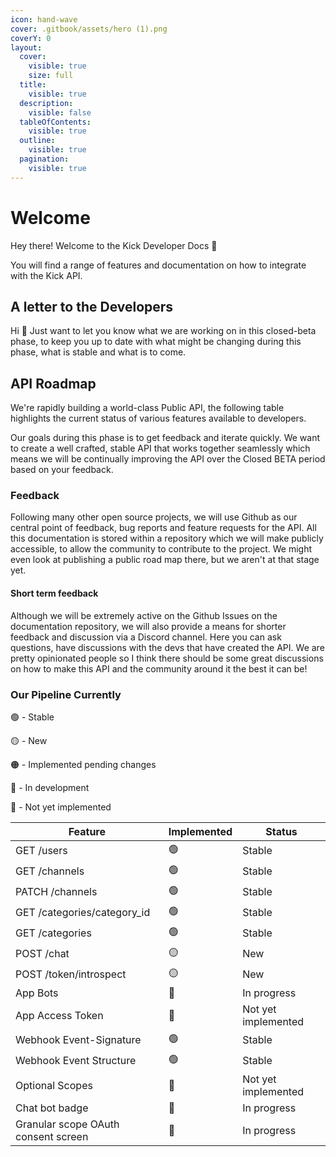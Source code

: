 ```yaml
---
icon: hand-wave
cover: .gitbook/assets/hero (1).png
coverY: 0
layout:
  cover:
    visible: true
    size: full
  title:
    visible: true
  description:
    visible: false
  tableOfContents:
    visible: true
  outline:
    visible: true
  pagination:
    visible: true
---
```


# Welcome

Hey there! Welcome to the Kick Developer Docs 👋

You will find a range of features and documentation on how to integrate with the Kick API.

## A letter to the Developers

Hi :wave: Just want to let you know what we are working on in this closed-beta phase, to keep you up to date with what might be changing during this phase, what is stable and what is to come.

## API Roadmap

We're rapidly building a world-class Public API, the following table highlights the current status of various features available to developers.

Our goals during this phase is to get feedback and iterate quickly. We want to create a well crafted, stable API that works together seamlessly which means we will be continually improving the API over the Closed BETA period based on your feedback.

### Feedback

Following many other open source projects, we will use Github as our central point of feedback, bug reports and feature requests for the API. All this documentation is stored within a repository which we will make publicly accessible, to allow the community to contribute to the project. We might even look at publishing a public road map there, but we aren't at that stage yet.

#### Short term feedback

Although we will be extremely active on the Github Issues on the documentation repository, we will also provide a means for shorter feedback and discussion via a Discord channel. Here you can ask questions, have discussions with the devs that have created the API. We are pretty opinionated people so I think there should be some great discussions on how to make this API and the community around it the best it can be!

### Our Pipeline Currently

🟢 - Stable

🟡 - New

🟠 - Implemented pending changes

🔵 - In development

🔴 - Not yet implemented

| Feature                             | Implemented      | Status              |
| ----------------------------------- | ---------------- | ------------------- |
| GET /users                          | 🟢               | Stable              |
| GET /channels                       | 🟢               | Stable              |
| PATCH /channels                     | 🟢               | Stable              |
| GET /categories/category\_id        | 🟢               | Stable              |
| GET /categories                     | 🟢               | Stable              |
| POST /chat                          | 🟡               | New                 |
| POST /token/introspect              | 🟡               | New                 |
| App Bots                            | 🔵               | In progress         |
| App Access Token                    | 🔴               | Not yet implemented |
| Webhook Event-Signature             | 🟢               | Stable              |
| Webhook Event Structure             | 🟢               | Stable              |
| Optional Scopes                     | 🔴               | Not yet implemented |
| Chat bot badge                      | 🔵               | In progress         |
| Granular scope OAuth consent screen | 🔵               | In progress         |

